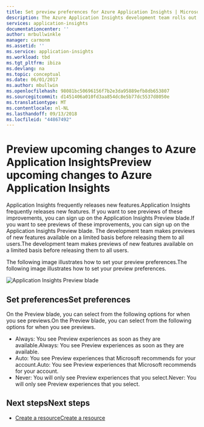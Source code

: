 ```yaml
---
title: Set preview preferences for Azure Application Insights | Microsoft Docs
description: The Azure Application Insights development team rolls out new experiences. You can set which new experiences you want to preview in the Azure portal.
services: application-insights
documentationcenter: ''
author: mrbullwinkle
manager: carmonm
ms.assetid: ''
ms.service: application-insights
ms.workload: tbd
ms.tgt_pltfrm: ibiza
ms.devlang: na
ms.topic: conceptual
ms.date: 06/01/2017
ms.author: mbullwin
ms.openlocfilehash: 98081bc50696156f7b2e3da95889efb8db653807
ms.sourcegitcommit: d1451406a010fd3aa854dc8e5b77dc5537d8050e
ms.translationtype: MT
ms.contentlocale: nl-NL
ms.lasthandoff: 09/13/2018
ms.locfileid: "44867492"
---
```

# <a name="preview-upcoming-changes-to-azure-application-insights"></a><span data-ttu-id="3f9bd-104">Preview upcoming changes to Azure Application Insights</span><span class="sxs-lookup"><span data-stu-id="3f9bd-104">Preview upcoming changes to Azure Application Insights</span></span> 

<span data-ttu-id="3f9bd-105">Application Insights frequently releases new features.</span><span class="sxs-lookup"><span data-stu-id="3f9bd-105">Application Insights frequently releases new features.</span></span> <span data-ttu-id="3f9bd-106">If you want to see previews of these improvements, you can sign up on the Application Insights Preview blade.</span><span class="sxs-lookup"><span data-stu-id="3f9bd-106">If you want to see previews of these improvements, you can sign up on the Application Insights Preview blade.</span></span>  <span data-ttu-id="3f9bd-107">The development team makes previews of new features available on a limited basis before releasing them to all users.</span><span class="sxs-lookup"><span data-stu-id="3f9bd-107">The development team makes previews of new features available on a limited basis before releasing them to all users.</span></span> 

<span data-ttu-id="3f9bd-108">The following image illustrates how to set your preview preferences.</span><span class="sxs-lookup"><span data-stu-id="3f9bd-108">The following image illustrates how to set your preview preferences.</span></span>

![Application Insights Preview blade](./media/app-insights-preview/preview.png)

## <a name="set-preferences"></a><span data-ttu-id="3f9bd-110">Set preferences</span><span class="sxs-lookup"><span data-stu-id="3f9bd-110">Set preferences</span></span>

<span data-ttu-id="3f9bd-111">On the Preview blade, you can select from the following options for when you see previews.</span><span class="sxs-lookup"><span data-stu-id="3f9bd-111">On the Preview blade, you can select from the following options for when you see previews.</span></span>

- <span data-ttu-id="3f9bd-112">Always: You see Preview experiences as soon as they are available.</span><span class="sxs-lookup"><span data-stu-id="3f9bd-112">Always: You see Preview experiences as soon as they are available.</span></span>
- <span data-ttu-id="3f9bd-113">Auto: You see Preview experiences that Microsoft recommends for your account.</span><span class="sxs-lookup"><span data-stu-id="3f9bd-113">Auto: You see Preview experiences that Microsoft recommends for your account.</span></span> 
- <span data-ttu-id="3f9bd-114">Never: You will only see Preview experiences that you select.</span><span class="sxs-lookup"><span data-stu-id="3f9bd-114">Never: You will only see Preview experiences that you select.</span></span> 

## <a name="next-steps"></a><span data-ttu-id="3f9bd-115">Next steps</span><span class="sxs-lookup"><span data-stu-id="3f9bd-115">Next steps</span></span>

- [<span data-ttu-id="3f9bd-116">Create a resource</span><span class="sxs-lookup"><span data-stu-id="3f9bd-116">Create a resource</span></span>](app-insights-create-new-resource.md)
